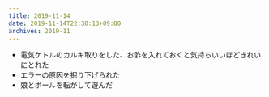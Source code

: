 ```yaml
---
title: 2019-11-14
date: 2019-11-14T22:30:13+09:00
archives: 2019-11
---
```


- 電気ケトルのカルキ取りをした、お酢を入れておくと気持ちいいほどきれいにとれた
- エラーの原因を掘り下げられた
- 娘とボールを転がして遊んだ
